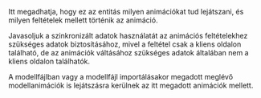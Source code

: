 Itt megadhatja, hogy ez az entitás milyen animációkat tud lejátszani, és milyen feltételek mellett történik az animáció.

Javasoljuk a szinkronizált adatok használatát az animációs feltételekhez szükséges adatok biztosításához, mivel a feltétel csak a kliens oldalon található,
de az animációk váltásához szükséges adatok általában nem a kliens oldalon találhatók.

A modellfájlban vagy a modellfájl importálásakor megadott meglévő modellanimációk is
lejátszásra kerülnek az itt megadott animációk mellett.